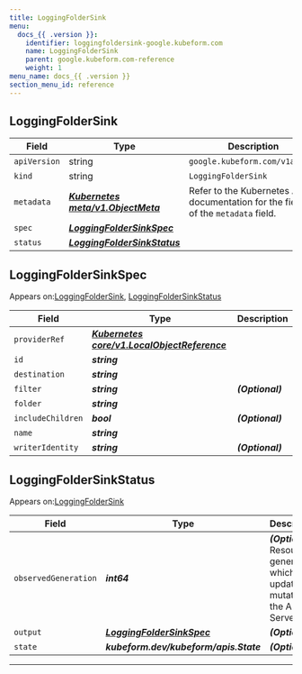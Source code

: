 ```yaml
---
title: LoggingFolderSink
menu:
  docs_{{ .version }}:
    identifier: loggingfoldersink-google.kubeform.com
    name: LoggingFolderSink
    parent: google.kubeform.com-reference
    weight: 1
menu_name: docs_{{ .version }}
section_menu_id: reference
---
```


## LoggingFolderSink
| Field | Type | Description |
| ------ | ----- | ----------- |
| `apiVersion` | string | `google.kubeform.com/v1alpha1` |
|    `kind` | string | `LoggingFolderSink` |
| `metadata` | ***[Kubernetes meta/v1.ObjectMeta](https://kubernetes.io/docs/reference/generated/kubernetes-api/v1.13/#objectmeta-v1-meta)***|Refer to the Kubernetes API documentation for the fields of the `metadata` field.|
| `spec` | ***[LoggingFolderSinkSpec](#loggingfoldersinkspec)***||
| `status` | ***[LoggingFolderSinkStatus](#loggingfoldersinkstatus)***||
## LoggingFolderSinkSpec

Appears on:[LoggingFolderSink](#loggingfoldersink), [LoggingFolderSinkStatus](#loggingfoldersinkstatus)

| Field | Type | Description |
| ------ | ----- | ----------- |
| `providerRef` | ***[Kubernetes core/v1.LocalObjectReference](https://kubernetes.io/docs/reference/generated/kubernetes-api/v1.13/#localobjectreference-v1-core)***||
| `id` | ***string***||
| `destination` | ***string***||
| `filter` | ***string***| ***(Optional)*** |
| `folder` | ***string***||
| `includeChildren` | ***bool***| ***(Optional)*** |
| `name` | ***string***||
| `writerIdentity` | ***string***| ***(Optional)*** |
## LoggingFolderSinkStatus

Appears on:[LoggingFolderSink](#loggingfoldersink)

| Field | Type | Description |
| ------ | ----- | ----------- |
| `observedGeneration` | ***int64***| ***(Optional)*** Resource generation, which is updated on mutation by the API Server.|
| `output` | ***[LoggingFolderSinkSpec](#loggingfoldersinkspec)***| ***(Optional)*** |
| `state` | ***kubeform.dev/kubeform/apis.State***| ***(Optional)*** |
---
